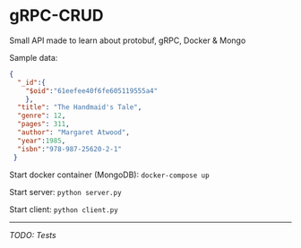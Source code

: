 # gRPC-CRUD
Small API made to learn about protobuf, gRPC, Docker &amp; Mongo

Sample data:
```json
{
  "_id":{
    "$oid":"61eefee40f6fe605119555a4"
    },
  "title": "The Handmaid's Tale",
  "genre": 12,
  "pages": 311,
  "author": "Margaret Atwood",
  "year":1985,
  "isbn":"978-987-25620-2-1"
 }
```

Start docker container (MongoDB):
```docker-compose up```

Start server:
```python server.py``` 

Start client:
```python client.py``` 

---

_TODO: Tests_
